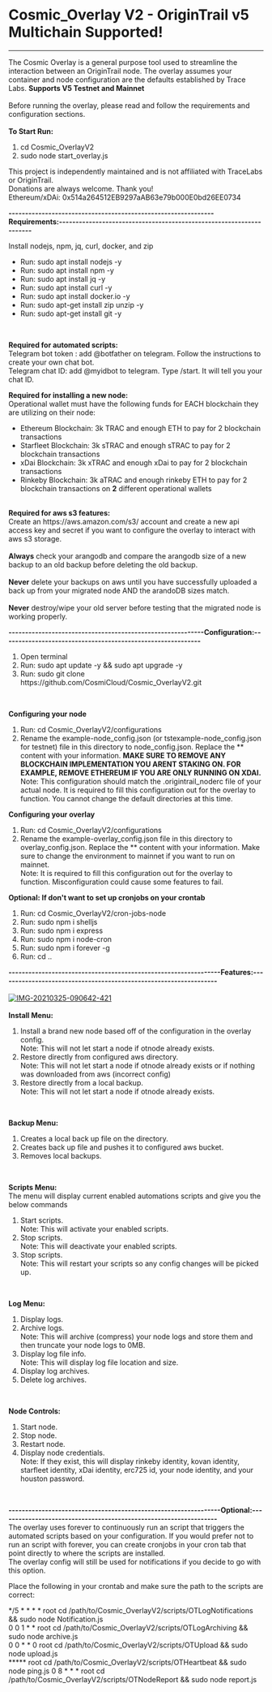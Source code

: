 # Cosmic_Overlay V2 - OriginTrail v5 Multichain Supported!
------------------------------------------------------------------------------------------------------------------------------------------------------------------
The Cosmic Overlay is a general purpose tool used to streamline the interaction between an OriginTrail node. The overlay assumes your container and node configuration are the defaults established by Trace Labs.  <b>Supports V5 Testnet and Mainnet</b>
<br><br>
Before running the overlay, please read and follow the requirements and configuration sections.
<br>
<br>
<b>To Start Run:</b>
<ol>
<li>cd Cosmic_OverlayV2</li>
<li>sudo node start_overlay.js</li>
</ol>
This project is independently maintained and is not affiliated with TraceLabs or OriginTrail.<br>
Donations are always welcome. Thank you! <br>
Ethereum/xDAi: 0x514a264512EB9297aAB63e79b000E0bd26EE0734<br>

<b>--------------------------------------------------------------Requirements:--------------------------------------------------------------------</b>

Install nodejs, npm, jq, curl, docker, and zip
<ul>
<li>Run: sudo apt install nodejs -y</li>
<li>Run: sudo apt install npm -y</li>
<li>Run: sudo apt install jq -y</li>
<li>Run: sudo apt install curl -y</li>
<li>Run: sudo apt install docker.io -y</li>
<li>Run: sudo apt-get install zip unzip -y</li>
<li>Run: sudo apt-get install git -y</li>
</ul><br>

<b>Required for automated scripts:</b><br>
Telegram bot token : add @botfather on telegram. Follow the instructions to create your own chat bot.<br>
Telegram chat ID: add @myidbot to telegram. Type /start. It will tell you your chat ID.<br>

<b>Required for installing a new node:</b><br>
Operational wallet must have the following funds for EACH blockchain they are utilizing on their node:
  <ul>
  <li>Ethereum Blockchain: 3k TRAC and enough ETH to pay for 2 blockchain transactions</li>
  <li>Starfleet Blockchain: 3k sTRAC and enough sTRAC to pay for 2 blockchain transactions</li>
  <li>xDai Blockchain: 3k xTRAC and enough xDai to pay for 2 blockchain transactions</li>
  <li>Rinkeby Blockchain: 3k aTRAC and enough rinkeby ETH to pay for 2 blockchain transactions on <b>2</b> different operational wallets</li>
  </ul>
<br>
<b>Required for aws s3 features:</b><br>
Create an https://aws.amazon.com/s3/ account and create a new api access key and secret if you want to configure the overlay to interact with aws s3 storage.
<br><br>
<b>Always</b> check your arangodb and compare the arangodb size of a new backup to an old backup before deleting the old backup.<br><br>
<b>Never</b> delete your backups on aws until you have successfully uploaded a back up from your migrated node AND the arandoDB sizes match.<br><br>
<b>Never</b> destroy/wipe your old server before testing that the migrated node is working properly.

<b>-----------------------------------------------------------Configuration:------------------------------------------------------------</b>

<ol>
<li>Open terminal</li>
<li>Run: sudo apt update -y && sudo apt upgrade -y</li>
<li>Run: sudo git clone https://github.com/CosmiCloud/Cosmic_OverlayV2.git</li>
</ol>
<br>

<b>Configuring your node</b>
<ol>
<li>Run: cd Cosmic_OverlayV2/configurations</li>
<li>Rename the example-node_config.json (or tstexample-node_config.json for testnet) file in this directory to node_config.json. Replace the ** content with your information. <b> MAKE SURE TO REMOVE ANY BLOCKCHAIN IMPLEMENTATION YOU ARENT STAKING ON. FOR EXAMPLE, REMOVE ETHEREUM IF YOU ARE ONLY RUNNING ON XDAI.</b><br>
  Note: This configuration should match the .origintrail_noderc file of your actual node. It is required to fill this configuration out for the overlay to function. You cannot change the default directories at this time.
</li>
</ol>

<b>Configuring your overlay</b>
<ol>
<li>Run: cd Cosmic_OverlayV2/configurations</li>
<li>Rename the example-overlay_config.json file in this directory to overlay_config.json. Replace the ** content with your information. Make sure to change the environment to mainnet if you want to run on mainnet.<br>
  Note: It is required to fill this configuration out for the overlay to function. Misconfiguration could cause some features to fail.
</li>
</ol>

<b>Optional: If don't want to set up cronjobs on your crontab</b>
<ol>
<li>Run: cd Cosmic_OverlayV2/cron-jobs-node</li>
<li>Run: sudo npm i shelljs</li>
<li>Run: sudo npm i express</li>
<li>Run: sudo npm i node-cron</li>
<li>Run: sudo npm i forever -g</li>
<li>Run: cd ..</li>
</ol>

<b>----------------------------------------------------------------Features:------------------------------------------------------------------</b><br><br>
<a href="https://ibb.co/p29syCD"><img src="https://i.ibb.co/rk1LsnP/IMG-20210325-090642-421.jpg" alt="IMG-20210325-090642-421" border="0"/></a><br><br>
<b>Install Menu:</b>
<ol>
<li>Install a brand new node based off of the configuration in the overlay config. <br>
Note: This will not let start a node if otnode already exists.</li>
<li>Restore directly from configured aws directory.<br>
Note: This will not let start a node if otnode already exists or if nothing was downloaded from aws (incorrect config)</li>
<li>Restore directly from a local backup.<br>
Note: This will not let start a node if otnode already exists.</li>
</ol><br>

<b>Backup Menu:</b>
<ol>
<li>Creates a local back up file on the directory.</li>
<li>Creates back up file and pushes it to configured aws bucket.</li>
<li>Removes local backups.</li>
</ol><br>

<b>Scripts Menu:</b><br>
The menu will display current enabled automations scripts and give you the below commands
<ol>
<li>Start scripts. <br>
Note: This will activate your enabled scripts.</li>
<li>Stop scripts. <br>
Note: This will deactivate your enabled scripts.</li>
<li>Stop scripts. <br>
Note: This will restart your scripts so any config changes will be picked up.</li>
</ol><br>

<b>Log Menu:</b>
<ol>
<li>Display logs.</li>
<li>Archive logs. <br>
Note: This will archive (compress) your node logs and store them and then truncate your node logs to 0MB.</li>
<li>Display log file info. <br>
Note: This will display log file location and size.</li>
<li>Display log archives.</li>
<li>Delete log archives.</li>
</ol><br>

<b>Node Controls:</b>
<ol>
<li>Start node.</li>
<li>Stop node.</li>
<li>Restart node.</li>
<li>Display node credentials. <br>
Note: If they exist, this will display rinkeby identity, kovan identity, starfleet identity, xDai identity, erc725 id, your node identity, and your houston password.</li>
</ol><br>

<b>----------------------------------------------------------------Optional:------------------------------------------------------------------</b><br>
The overlay uses forever to continuously run an script that triggers the automated scripts based on your configuration. If you would prefer not to run an script with forever, you can create cronjobs in your cron tab that point directly to where the scripts are installed.<br>
The overlay config will still be used for notifications if you decide to go with this option.<br>

Place the following in your crontab and make sure the path to the scripts are correct:<br>

*/5 * * * * root cd /path/to/Cosmic_OverlayV2/scripts/OTLogNotifications && sudo node Notification.js<br>
0 0 1 * * root cd /path/to/Cosmic_OverlayV2/scripts/OTLogArchiving && sudo node archive.js<br>
0 0 * * 0 root cd /path/to/Cosmic_OverlayV2/scripts/OTUpload && sudo node upload.js<br>
***** root cd /path/to/Cosmic_OverlayV2/scripts/OTHeartbeat && sudo node ping.js
0 8 * * * root cd /path/to/Cosmic_OverlayV2/scripts/OTNodeReport && sudo node report.js
